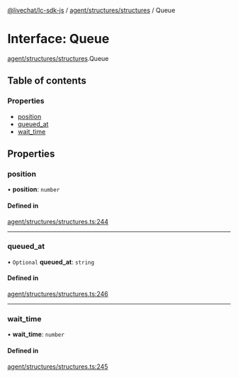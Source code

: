 [@livechat/lc-sdk-js](../README.md) / [agent/structures/structures](../modules/agent_structures_structures.md) / Queue

# Interface: Queue

[agent/structures/structures](../modules/agent_structures_structures.md).Queue

## Table of contents

### Properties

- [position](agent_structures_structures.Queue.md#position)
- [queued\_at](agent_structures_structures.Queue.md#queued_at)
- [wait\_time](agent_structures_structures.Queue.md#wait_time)

## Properties

### position

• **position**: `number`

#### Defined in

[agent/structures/structures.ts:244](https://github.com/livechat/lc-sdk-js/blob/1fa827f/src/agent/structures/structures.ts#L244)

___

### queued\_at

• `Optional` **queued\_at**: `string`

#### Defined in

[agent/structures/structures.ts:246](https://github.com/livechat/lc-sdk-js/blob/1fa827f/src/agent/structures/structures.ts#L246)

___

### wait\_time

• **wait\_time**: `number`

#### Defined in

[agent/structures/structures.ts:245](https://github.com/livechat/lc-sdk-js/blob/1fa827f/src/agent/structures/structures.ts#L245)
